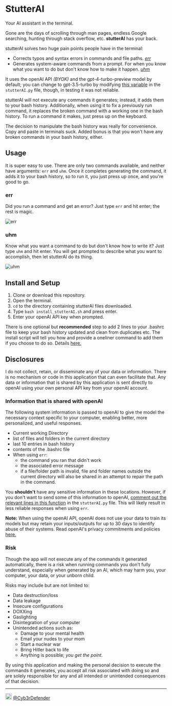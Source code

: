 # StutterAI
Your AI assistant in the terminal.  
  
Gone are the days of scrolling through man pages, endless Google searching, hunting through stack overflow, etc. **stutterAI** has your back.  

stutterAI solves two huge pain points people have in the terminal:  
* Corrects typos and syntax errors in commands and file paths. *[err](#err)*
* Generates system-aware commands from a prompt. For when you know what you want to do but don't know how to make it happen. *[uhm](#uhm)*
  
It uses the openAI API *(BYOK)* and the gpt-4-turbo-preview model by default; you can change to gpt-3.5-turbo by modifying [this variable](https://github.com/CyberDefend3r/stutterAI/blob/main/stutterAI.py#L11) in the `stutterAI.py` file, though, in testing it was not reliable.  

stutterAI will not execute any commands it generates; instead, it adds them to your bash history. Additionally, when using it to fix a previously run command, it replaces the broken command with a working one in the bash history. To run a command it makes, just press up on the keyboard.  
  
The decision to manipulate the bash history was really for convenience. Copy and paste in terminals suck. Added bonus is that you won't have any broken commands in your bash history, either.  
  
## Usage
It is super easy to use. There are only two commands available, and neither have arguments: `err` and `uhm`. Once it completes generating the command, it adds it to your bash history, so to run it, you just press up once, and you're good to go.  

### err
Did you run a command and get an error? Just type `err` and hit enter; the rest is magic.  

![err](https://github.com/CyberDefend3r/stutterAI/assets/22669390/be4d7a18-f03f-4a8b-9df2-7c074c56d652)  
  
### uhm
Know what you want a command to do but don't know how to write it? Just type `uhm` and hit enter. You will get prompted to describe what you want to accomplish, then let stutterAI do its thing.  
  
![uhm](https://github.com/CyberDefend3r/stutterAI/assets/22669390/01182918-8f38-488a-b958-b8dcb680775e)  
  
## Install and Setup

1. Clone or download this repository.
2. Open the terminal.
3. `cd` to the directory containing stutterAI files downloaded.
4. Type `bash install_stutterAI.sh` and press enter.
5. Enter your openAI API key when prompted.

There is one optional but **recommended** step to add 2 lines to your .bashrc file to keep your bash history updated and clean from duplicates etc. The install script will tell you how and provide a oneliner command to add them if you choose to do so. Details [here.](https://www.geeksforgeeks.org/histcontrol-command-in-linux-with-examples/#)
   
## Disclosures
I do not collect, retain, or disseminate any of your data or information. There is no mechanism or code in this application that can even facilitate that. Any data or information that is shared by this application is sent directly to openAI using your own personal API key from your openAI account.

### Information that is shared with openAI
The following system information is passed to openAI to give the model the necessary context specific to your computer, enabling better, more personalized, and useful responses.  
* Current working Directory
* list of files and folders in the current directory
* last 10 entries in bash history
* contents of the .bashrc file
* When using `err`:
  * the command you ran that didn't work
  * the associated error message
  * if a file/folder path is invalid, file and folder names outside the current directory will also be shared in an attempt to repair the path in the command.

You **shouldn't** have any sensitive information in these locations. However, if you don't want to send some of this information to openAI, [comment out the relevant lines in this function](https://github.com/CyberDefend3r/stutterAI/blob/main/stutterAI.py#L21) in the `stutterAI.py` file. This will likely result in less reliable responses when using `err`.  
  
**Note:** When using the openAI API, openAI does not use your data to train its models but may retain your inputs/outputs for up to 30 days to identify abuse of their systems. Read openAI's privacy commitments and policies [here.](https://openai.com/enterprise-privacy)  
  
### Risk
Though the app will not execute any of the commands it generated automatically, there is a risk when running commands you don't fully understand, especially when generated by an AI, which may harm you, your computer, your data, or your unborn child.  
  
Risks may include but are not limited to:  
* Data destruction/loss
* Data leakage
* Insecure configurations
* DOXXing 
* Gaslighting
* Disintegration of your computer
* Unintended actions such as:
  * Damage to your mental health
  * Email your nudes to your mom
  * Start a nuclear war
  * Bring Hitler back to life
  * Anything is possible; *you get the point*.

By using this application and making the personal decision to execute the commands it generates, you accept all risk associated with doing so and are solely responsible for any and all intended or unintended consequences of that decision.
  
  
----  
<img src="https://cdn.cdnlogo.com/logos/t/48/twitter.png" width="20px"> [@Cyb3rDefender](https://twitter.com/Cyb3rDefender)
